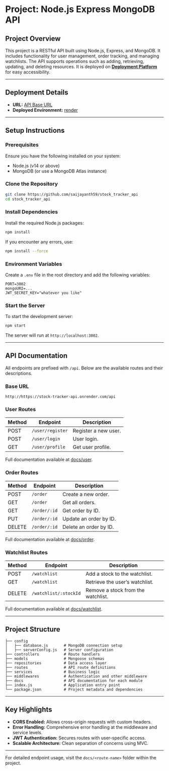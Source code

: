# Project: Node.js Express MongoDB API

## Project Overview

This project is a RESTful API built using Node.js, Express, and MongoDB. It includes functionality for user management, order tracking, and managing watchlists. The API supports operations such as adding, retrieving, updating, and deleting resources. It is deployed on **[Deployment Platform](https://render.com/)** for easy accessibility.

---

## Deployment Details

- **URL:** [API Base URL](https://stock-tracker-api.onrender.com/)
- **Deployed Environment:** [render](https://render.com/)

---

## Setup Instructions

### Prerequisites

Ensure you have the following installed on your system:

- Node.js (v14 or above)
- MongoDB (or use a MongoDB Atlas instance)

### Clone the Repository

```bash
git clone https://github.com/saijayanth59/stock_tracker_api
cd stock_tracker_api
```

### Install Dependencies

Install the required Node.js packages:

```bash
npm install
```

If you encounter any errors, use:

```bash
npm install --force
```

### Environment Variables

Create a `.env` file in the root directory and add the following variables:

```env
PORT=3002
mongoURI=...
JWT_SECRET_KEY="whatever you like"
```

### Start the Server

To start the development server:

```bash
npm start
```

The server will run at `http://localhost:3002`.

---

## API Documentation

All endpoints are prefixed with `/api`. Below are the available routes and their descriptions.

### Base URL

`http://https://stock-tracker-api.onrender.com/api`

### User Routes

| Method | Endpoint         | Description          |
| ------ | ---------------- | -------------------- |
| POST   | `/user/register` | Register a new user. |
| POST   | `/user/login`    | User login.          |
| GET    | `/user/profile`  | Get user profile.    |

Full documentation available at [docs/user](./docs/user.md).

### Order Routes

| Method | Endpoint     | Description            |
| ------ | ------------ | ---------------------- |
| POST   | `/order`     | Create a new order.    |
| GET    | `/order`     | Get all orders.        |
| GET    | `/order/:id` | Get order by ID.       |
| PUT    | `/order/:id` | Update an order by ID. |
| DELETE | `/order/:id` | Delete an order by ID. |

Full documentation available at [docs/order](./docs/order.md).

### Watchlist Routes

| Method | Endpoint              | Description                        |
| ------ | --------------------- | ---------------------------------- |
| POST   | `/watchlist`          | Add a stock to the watchlist.      |
| GET    | `/watchlist`          | Retrieve the user’s watchlist.     |
| DELETE | `/watchlist/:stockId` | Remove a stock from the watchlist. |

Full documentation available at [docs/watchlist](./docs/watchlist.md).

---

## Project Structure

```
├── config
│   ├── database.js       # MongoDB connection setup
│   ├── serverConfig.js   # Server configuration
├── controllers           # Route handlers
├── models                # Mongoose schemas
├── repositories          # Data access layer
├── routes                # API route definitions
├── services              # Business logic
├── middlewares           # Authentication and other middleware
├── docs                  # API documentation for each module
├── index.js              # Application entry point
└── package.json          # Project metadata and dependencies
```

---

## Key Highlights

- **CORS Enabled:** Allows cross-origin requests with custom headers.
- **Error Handling:** Comprehensive error handling at the middleware and service levels.
- **JWT Authentication:** Secures routes with user-specific access.
- **Scalable Architecture:** Clean separation of concerns using MVC.

---

For detailed endpoint usage, visit the `docs/<route-name>` folder within the project.

